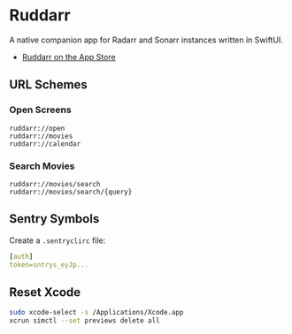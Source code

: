 # Ruddarr

A native companion app for Radarr and Sonarr instances written in SwiftUI.

- [Ruddarr on the App Store](https://apps.apple.com/app/ruddarr/id6476240130)

## URL Schemes

### Open Screens

```
ruddarr://open
ruddarr://movies
ruddarr://calendar
```

### Search Movies

```
ruddarr://movies/search
ruddarr://movies/search/{query}
```

## Sentry Symbols

Create a `.sentryclirc` file:

```yml
[auth]
token=sntrys_eyJp...
```

## Reset Xcode

```bash
sudo xcode-select -s /Applications/Xcode.app
xcrun simctl --set previews delete all
```
